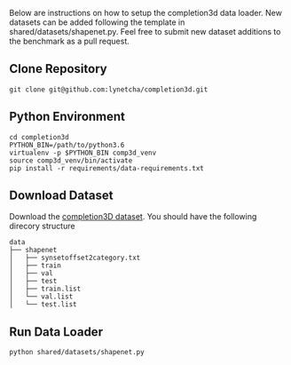 Below are instructions on how to setup the completion3d data loader. New datasets
can be added following the template in shared/datasets/shapenet.py. Feel free to
submit new dataset additions to the benchmark as a pull request.

## Clone Repository

```
git clone git@github.com:lynetcha/completion3d.git
```

## Python Environment

```
cd completion3d
PYTHON_BIN=/path/to/python3.6
virtualenv -p $PYTHON_BIN comp3d_venv
source comp3d_venv/bin/activate
pip install -r requirements/data-requirements.txt

```

## Download Dataset

Download the [completion3D dataset](https://completion3d.stanford.edu/). You should have the following direcory structure

```
data
├── shapenet
│   ├── synsetoffset2category.txt
│   ├── train
│   ├── val
│   ├── test
│   ├── train.list
│   └── val.list
│   └── test.list
```

## Run Data Loader

```
python shared/datasets/shapenet.py
```
